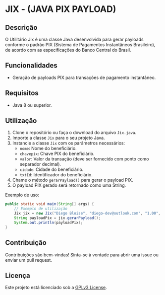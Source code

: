 # JIX - (JAVA PIX PAYLOAD)

## Descrição
O Utilitário Jix é uma classe Java desenvolvida para gerar payloads conforme o padrão PIX (Sistema de Pagamentos Instantâneos Brasileiro), de acordo com as especificações do Banco Central do Brasil.

## Funcionalidades
- Geração de payloads PIX para transações de pagamento instantâneo.

## Requisitos
- Java 8 ou superior.

## Utilização
1. Clone o repositório ou faça o download do arquivo `Jix.java`.
2. Importe a classe `Jix` para o seu projeto Java.
3. Instancie a classe `Jix` com os parâmetros necessários:
   - `nome`: Nome do beneficiário.
   - `chavepix`: Chave PIX do beneficiário.
   - `valor`: Valor da transação (deve ser fornecido com ponto como separador decimal).
   - `cidade`: Cidade do beneficiário.
   - `txtId`: Identificador do beneficiário.
4. Chame o método `gerarPayload()` para gerar o payload PIX.
5. O payload PIX gerado será retornado como uma String.

Exemplo de uso:
```java
public static void main(String[] args) {
    // Exemplo de utilização
    Jix jix = new Jix("Diego Bloise", "diego-dev@outlook.com", "1.00", "São Paulo", "ZeusTech");
    String payloadPix = jix.gerarPayload();
    System.out.println(payloadPix);
}
```

## Contribuição
Contribuições são bem-vindas! Sinta-se à vontade para abrir uma issue ou enviar um pull request.

## Licença
Este projeto está licenciado sob a [GPLv3 License](LICENSE).
